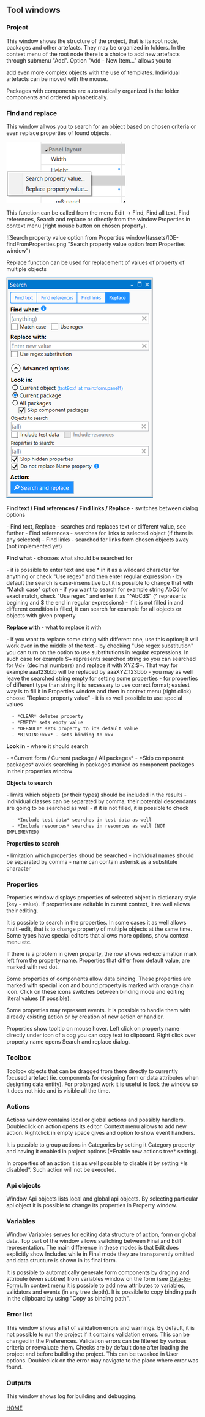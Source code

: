 ## Tool windows

### Project

This window shows the structure of the project, that is its root node,
packages and other artefacts. They may be organized in folders. In the
context menu of the root node there is a choice to add new artefacts
through submenu "Add". Option "Add - New Item..." allows you to

add even more complex objects with the use of templates. Individual
artefacts can be moved with the mouse.

Packages with components are automatically organized in the folder
components and ordered alphabetically.

### Find and replace

This window allwos you to search for an object based on chosen criteria
or even replace properties of found objects.

![test](../media/image6.png "Test")

This function can be called from the menu Edit -&gt; Find, Find all
text, Find references, Search and replace or directly from the window
Properties in context menu (right mouse button on chosen property).

!\[Search property value option from Properties
window\](assets/IDE-findFromProperties.png "Search property value option
from Properties window")

Replace function can be used for replacement of values of property of
multiple objects

![test](../media/image7.png "Test")

**Find text / Find references / Find links / Replace** - switches
between dialog options

\- Find text, Replace - searches and replaces text or different value,
see further - Find references - searches for links to selected object
(if there is any selected) - Find links - searched for links form chosen
objects away (not implemented yet)

**Find what** - chooses what should be searched for

\- it is possible to enter text and use \* in it as a wildcard character
for anything or check "Use regex" and then enter regular expression - by
default the search is case-insensitive but it is possible to change that
with "Match case" option - if you want to search for example string AbCd
for exact match, check "Use regex" and enter it as "^AbCd$" (^
represents begining and $ the end in regular expressions) - if it is not
filled in and different condition is filled, it can search for example
for all objects or objects with given property

**Replace with** - what to replace it with

\- if you want to replace some string with different one, use this
option; it will work even in the middle of the text - by checking "Use
regex substitution" you can turn on the option to use substitutions in
regular expressions. In such case for example $+ represents searched
string so you can searched for \\d+ (decimal numbers) and replace it
with XYZ:$+. That way for example aaa123bbb will be replaced by
aaaXYZ:123bbb - you may as well leave the searched string empty for
setting some properties - for properties of different type than string
it is necessary to use correct format; easiest way is to fill it in
Properties window and then in context menu (right click) choose "Replace
property value" - it is as well possible to use special values

      - *CLEAR* deletes property
      - *EMPTY* sets empty value
      - *DEFAULT* sets property to its default value
      - *BINDING:xxx* - sets binding to xxx

**Look in** - where it should search

\- \*Current form / Current package / All packages\* - \*Skip component
packages\* avoids searching in packages marked as component packages in
their properties window

**Objects to search**

\- limits which objects (or their types) should be included in the
results - individual classes can be separated by comma; their potential
descendants are going to be searched as well - if it is not filled, it
is possible to check

      - *Include test data* searches in test data as well
      - *Include resources* searches in resources as well (NOT IMPLEMENTED)

**Properties to search**

\- limitation which properties shoud be searched - individual names
should be separated by comma - name can contain asterisk as a substitute
character

### Properties

Properties window displays properties of selected object in dictionary
style (key - value). If properties are editable in curent context, it as
well allows their editing.

It is possible to search in the properties. In some cases it as well
allows multi-edit, that is to change property of multiple objects at the
same time. Some types have special editors that allows more options,
show context menu etc.

If there is a problem in given property, the row shows red exclamation
mark left from the property name. Properties that differ from default
value, are marked with red dot.

Some properties of components allow data binding. These properties are
marked with special icon and bound property is marked with orange chain
icon. Click on these icons switches between binding mode and editing
literal values (if possible).

Some properties may represent events. It is possible to handle them with
already existing action or by creation of new action or handler.

Properties show tooltip on mouse hover. Left click on property name
directly under icon of a cog you can copy text to clipboard. Right click
over property name opens Search and replace dialog.

### Toolbox

Toolbox objects that can be dragged from there directly to currently
focused artefact (ie. components for designing form or data attributes
when designing data entity). For prolonged work it is useful to lock the
window so it does not hide and is visible all the time.

### Actions

Actions window contains local or global actions and possibly handlers.
Doubleclick on action opens its editor. Context menu allows to add new
action. Rightclick in empty space gives and option to show event
handlers.

It is possible to group actions in Categories by setting it Category
property and having it enabled in project options (\*Enable new actions
tree\* setting).

In properties of an action it is as well possible to disable it by
setting \*Is disabled\*. Such action will not be executed.

### Api objects

Window Api objects lists local and global api objects. By selecting
particular api object it is possible to change its properties in
Property window.

### Variables

Window Variables serves for editing data structure of action, form or
global data. Top part of the window allows switching between Final and
Edit representation. The main difference in these modes is that Edit
does explicitly show Includes while in Final mode they are transparently
omitted and data structure is shown in its final form.

It is possible to automatically generate form components by draging and
attribute (even subtree) from variables window on the form (see
[Data-to-Form](main-window.md#Data-to-form)). In context menu it is
possible to add new attributes to variables, validators and events (in
any tree depth). It is possible to copy binding path in the clipboard by
using "Copy as binding path".

### Error list

This window shows a list of validation errors and warnings. By default,
it is not possible to run the project if it contains validation errors.
This can be changed in the Preferences. Validation errors can be
filtered by various criteria or reevaluate them. Checks are by default
done after loading the project and before building the project. This can
be tweaked in User options. Doubleclick on the error may navigate to the
place where error was found.

### Outputs

This window shows log for building and debugging.

[HOME](1index.md)
